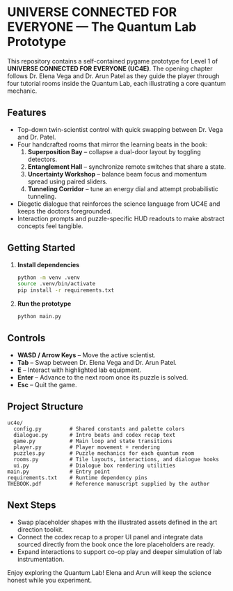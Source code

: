 # UNIVERSE CONNECTED FOR EVERYONE — The Quantum Lab Prototype

This repository contains a self-contained pygame prototype for Level 1 of **UNIVERSE CONNECTED FOR EVERYONE (UC4E)**. The opening chapter follows Dr. Elena Vega and Dr. Arun Patel as they guide the player through four tutorial rooms inside the Quantum Lab, each illustrating a core quantum mechanic.

## Features

- Top-down twin-scientist control with quick swapping between Dr. Vega and Dr. Patel.
- Four handcrafted rooms that mirror the learning beats in the book:
  1. **Superposition Bay** – collapse a dual-door layout by toggling detectors.
  2. **Entanglement Hall** – synchronize remote switches that share a state.
  3. **Uncertainty Workshop** – balance beam focus and momentum spread using paired sliders.
  4. **Tunneling Corridor** – tune an energy dial and attempt probabilistic tunneling.
- Diegetic dialogue that reinforces the science language from UC4E and keeps the doctors foregrounded.
- Interaction prompts and puzzle-specific HUD readouts to make abstract concepts feel tangible.

## Getting Started

1. **Install dependencies**

   ```bash
   python -m venv .venv
   source .venv/bin/activate
   pip install -r requirements.txt
   ```

2. **Run the prototype**

   ```bash
   python main.py
   ```

## Controls

- **WASD / Arrow Keys** – Move the active scientist.
- **Tab** – Swap between Dr. Elena Vega and Dr. Arun Patel.
- **E** – Interact with highlighted lab equipment.
- **Enter** – Advance to the next room once its puzzle is solved.
- **Esc** – Quit the game.

## Project Structure

```
uc4e/
  config.py         # Shared constants and palette colors
  dialogue.py       # Intro beats and codex recap text
  game.py           # Main loop and state transitions
  player.py         # Player movement + rendering
  puzzles.py        # Puzzle mechanics for each quantum room
  rooms.py          # Tile layouts, interactions, and dialogue hooks
  ui.py             # Dialogue box rendering utilities
main.py             # Entry point
requirements.txt    # Runtime dependency pins
THEBOOK.pdf         # Reference manuscript supplied by the author
```

## Next Steps

- Swap placeholder shapes with the illustrated assets defined in the art direction toolkit.
- Connect the codex recap to a proper UI panel and integrate data sourced directly from the book once the lore placeholders are ready.
- Expand interactions to support co-op play and deeper simulation of lab instrumentation.

Enjoy exploring the Quantum Lab! Elena and Arun will keep the science honest while you experiment.
